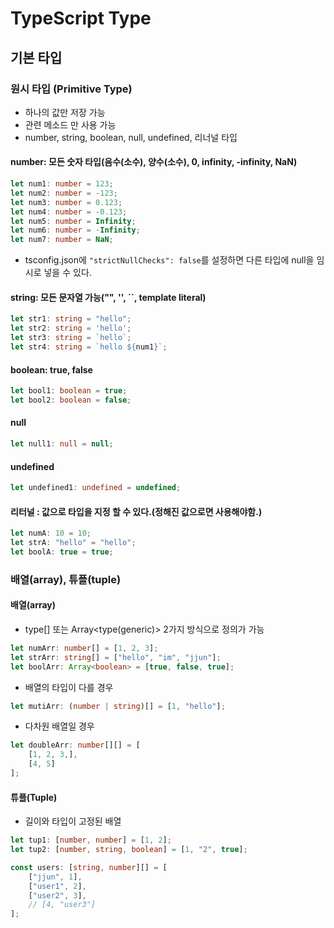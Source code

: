 # TypeScript Type

## 기본 타입

### 원시 타입 (Primitive Type)

- 하나의 값만 저장 가능
- 관련 메소드 만 사용 가능
- number, string, boolean, null, undefined, 리너널 타입

#### number: 모든 숫자 타입(음수(소수), 양수(소수), 0, infinity, -infinity, NaN)

``` typescript
let num1: number = 123;
let num2: number = -123;
let num3: number = 0.123;
let num4: number = -0.123;
let num5: number = Infinity;
let num6: number = -Infinity;
let num7: number = NaN;
```

- tsconfig.json에 <code>"strictNullChecks": false</code>를 설정하면 다른 타입에 null을 임시로 넣을 수 있다.

#### string: 모든 문자열 가능("", '', ``, template literal)

```typescript
let str1: string = "hello";
let str2: string = 'hello';
let str3: string = `hello`;
let str4: string = `hello ${num1}`;
```

#### boolean: true, false

```typescript
let bool1: boolean = true;
let bool2: boolean = false;
```

#### null

```typescript
let null1: null = null;
```

#### undefined

```typescript
let undefined1: undefined = undefined;
```

#### 리터널 : 값으로 타입을 지정 할 수 있다.(정해진 값으로면 사용해야함.)

```typescript
let numA: 10 = 10;
let strA: "hello" = "hello";
let boolA: true = true;
```

### 배열(array), 튜플(tuple)

#### 배열(array)

- type[] 또는 Array<type(generic)> 2가지 방식으로 정의가 가능

```typescript
let numArr: number[] = [1, 2, 3];
let strArr: string[] = ["hello", "im", "jjun"];
let boolArr: Array<boolean> = [true, false, true];
```

- 배열의 타입이 다를 경우

```typescript
let mutiArr: (number | string)[] = [1, "hello"];
```

- 다차원 배열일 경우

```typescript
let doubleArr: number[][] = [
	[1, 2, 3,],
	[4, 5]
];
```

#### 튜플(Tuple)

- 길이와 타입이 고정된 배열

```typescript
let tup1: [number, number] = [1, 2];
let tup2: [number, string, boolean] = [1, "2", true];

const users: [string, number][] = [
	["jjun", 1],
	["user1", 2],
	["user2", 3],
	// [4, "user3"]
];
```
